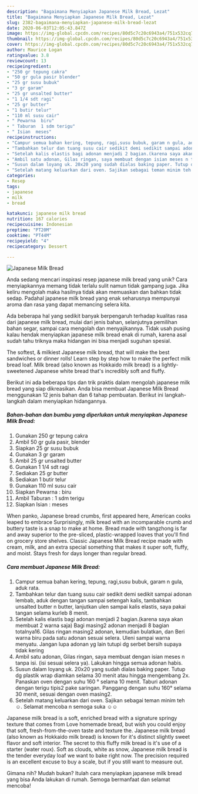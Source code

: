 ```yaml
---
description: "Bagaimana Menyiapkan Japanese Milk Bread, Lezat"
title: "Bagaimana Menyiapkan Japanese Milk Bread, Lezat"
slug: 2382-bagaimana-menyiapkan-japanese-milk-bread-lezat
date: 2020-06-03T12:05:43.847Z
image: https://img-global.cpcdn.com/recipes/80d5c7c20c6943a4/751x532cq70/japanese-milk-bread-foto-resep-utama.jpg
thumbnail: https://img-global.cpcdn.com/recipes/80d5c7c20c6943a4/751x532cq70/japanese-milk-bread-foto-resep-utama.jpg
cover: https://img-global.cpcdn.com/recipes/80d5c7c20c6943a4/751x532cq70/japanese-milk-bread-foto-resep-utama.jpg
author: Maurice Logan
ratingvalue: 3.8
reviewcount: 13
recipeingredient:
- "250 gr tepung cakra"
- "50 gr gula pasir blender"
- "25 gr susu bubuk"
- "3 gr garam"
- "25 gr unsalted butter"
- "1 1/4 sdt ragi"
- "25 gr butter"
- "1 butir telur"
- "110 ml susu cair"
- " Pewarna  biru"
- " Taburan  1 sdm terigu"
- " Isian  meses"
recipeinstructions:
- "Campur semua bahan kering, tepung, ragi,susu bubuk, garam n gula, aduk rata."
- "Tambahkan telur dan tuang susu cair sedikit demi sedikit sampai adonan lembab, aduk dengan tangan sampai setengah kalis, tambahkan unsalted butter n butter, lanjutkan ulen sampai kalis elastis, saya pakai tangan selama kurleb 8 menit."
- "Setelah kalis elastis bagi adonan menjadi 2 bagian.(karena saya akan membuat 2 warna saja) Bagi masing2 adonan menjadi 8 bagian totalnya16. Gilas ringan masing2 adonan, kemudian bulatkan, dan Beri warna biru pada satu adonan sesuai selera. Uleni sampai warna menyatu. Jangan lupa adonan yg lain tutupi dg serbet bersih supaya tidak kering"
- "Ambil satu adonan, Gilas ringan, saya membuat dengan isian meses n tanpa isi. (isi sesuai selera ya). Lakukan hingga semua adonan habis."
- "Susun dalam loyang uk. 20x20 yang sudah dialas baking paper. Tutup dg plastik wrap diamkan selama 30 menit atau hingga mengembang 2x. Panaskan oven dengan suhu 160 ° selama 10 menit. Taburi adonan dengan terigu tipis2 pake saringan. Panggang dengan suhu 160° selama 30 menit, sesuai dengan oven masing2."
- "Setelah matang keluarkan dari oven. Sajikan sebagai teman minim teh ☺. Selamat mencoba n semoga suka ☺☺"
categories:
- Resep
tags:
- japanese
- milk
- bread

katakunci: japanese milk bread 
nutrition: 167 calories
recipecuisine: Indonesian
preptime: "PT20M"
cooktime: "PT44M"
recipeyield: "4"
recipecategory: Dessert

---
```



![Japanese Milk Bread](https://img-global.cpcdn.com/recipes/80d5c7c20c6943a4/751x532cq70/japanese-milk-bread-foto-resep-utama.jpg)

Anda sedang mencari inspirasi resep japanese milk bread yang unik? Cara menyiapkannya memang tidak terlalu sulit namun tidak gampang juga. Jika keliru mengolah maka hasilnya tidak akan memuaskan dan bahkan tidak sedap. Padahal japanese milk bread yang enak seharusnya mempunyai aroma dan rasa yang dapat memancing selera kita.

Ada beberapa hal yang sedikit banyak berpengaruh terhadap kualitas rasa dari japanese milk bread, mulai dari jenis bahan, selanjutnya pemilihan bahan segar, sampai cara mengolah dan menyajikannya. Tidak usah pusing kalau hendak menyiapkan japanese milk bread enak di rumah, karena asal sudah tahu triknya maka hidangan ini bisa menjadi suguhan spesial.

The softest, &amp; milkiest Japanese milk bread, that will make the best sandwiches or dinner rolls! Learn step by step how to make the perfect milk bread loaf. Milk bread (also known as Hokkaido milk bread) is a lightly-sweetened Japanese white bread that&#39;s incredibly soft and fluffy.


Berikut ini ada beberapa tips dan trik praktis dalam mengolah japanese milk bread yang siap dikreasikan. Anda bisa membuat Japanese Milk Bread menggunakan 12 jenis bahan dan 6 tahap pembuatan. Berikut ini langkah-langkah dalam menyiapkan hidangannya.

<!--inarticleads1-->

##### Bahan-bahan dan bumbu yang diperlukan untuk menyiapkan Japanese Milk Bread:

1. Gunakan 250 gr tepung cakra
1. Ambil 50 gr gula pasir, blender
1. Siapkan 25 gr susu bubuk
1. Gunakan 3 gr garam
1. Ambil 25 gr unsalted butter
1. Gunakan 1 1/4 sdt ragi
1. Sediakan 25 gr butter
1. Sediakan 1 butir telur
1. Gunakan 110 ml susu cair
1. Siapkan  Pewarna : biru
1. Ambil  Taburan : 1 sdm terigu
1. Siapkan  Isian : meses


When panko, Japanese bread crumbs, first appeared here, American cooks leaped to embrace Surprisingly, milk bread with an incomparable crumb and buttery taste is a snap to make at home. Bread made with tangzhong is far and away superior to the pre-sliced, plastic-wrapped loaves that you&#39;ll find on grocery store shelves. Classic Japanese Milk Bread recipe made with cream, milk, and an extra special something that makes it super soft, fluffy, and moist. Stays fresh for days longer than regular bread. 

<!--inarticleads2-->

##### Cara membuat Japanese Milk Bread:

1. Campur semua bahan kering, tepung, ragi,susu bubuk, garam n gula, aduk rata.
1. Tambahkan telur dan tuang susu cair sedikit demi sedikit sampai adonan lembab, aduk dengan tangan sampai setengah kalis, tambahkan unsalted butter n butter, lanjutkan ulen sampai kalis elastis, saya pakai tangan selama kurleb 8 menit.
1. Setelah kalis elastis bagi adonan menjadi 2 bagian.(karena saya akan membuat 2 warna saja) Bagi masing2 adonan menjadi 8 bagian totalnya16. Gilas ringan masing2 adonan, kemudian bulatkan, dan Beri warna biru pada satu adonan sesuai selera. Uleni sampai warna menyatu. Jangan lupa adonan yg lain tutupi dg serbet bersih supaya tidak kering
1. Ambil satu adonan, Gilas ringan, saya membuat dengan isian meses n tanpa isi. (isi sesuai selera ya). Lakukan hingga semua adonan habis.
1. Susun dalam loyang uk. 20x20 yang sudah dialas baking paper. Tutup dg plastik wrap diamkan selama 30 menit atau hingga mengembang 2x. Panaskan oven dengan suhu 160 ° selama 10 menit. Taburi adonan dengan terigu tipis2 pake saringan. Panggang dengan suhu 160° selama 30 menit, sesuai dengan oven masing2.
1. Setelah matang keluarkan dari oven. Sajikan sebagai teman minim teh ☺. Selamat mencoba n semoga suka ☺☺


Japanese milk bread is a soft, enriched bread with a signature springy texture that comes from Love homemade bread, but wish you could enjoy that soft, fresh-from-the-oven taste and texture the. Japanese milk bread (also known as Hokkaido milk bread) is known for it&#39;s distinct slightly sweet flavor and soft interior. The secret to this fluffy milk bread is it&#39;s use of a starter (water roux). Soft as clouds, white as snow, Japanese milk bread is the tender everyday loaf we want to bake right now. The precision required is an excellent excuse to buy a scale, but if you still want to measure out. 

Gimana nih? Mudah bukan? Itulah cara menyiapkan japanese milk bread yang bisa Anda lakukan di rumah. Semoga bermanfaat dan selamat mencoba!

